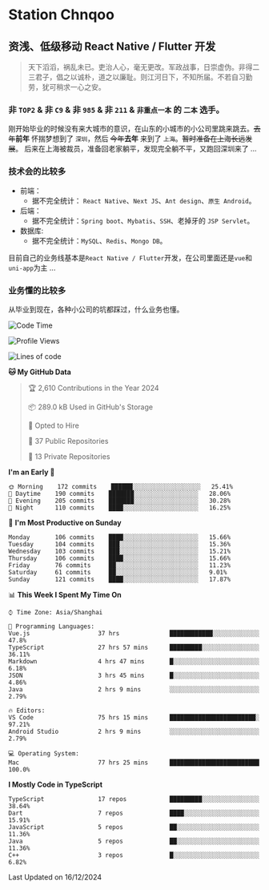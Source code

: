 # Station Chnqoo

## 资浅、低级移动 React Native / Flutter 开发

> 天下滔滔，祸乱未已。吏治人心，毫无更改。军政战事，日崇虚伪。非得二三君子，倡之以诚朴，道之以廉耻。则江河日下，不知所届。不若自习勤劳，犹可稍求一心之安。

### 非 `TOP2` & 非 `C9` & 非 `985` & 非 `211` & `非重点一本` 的 `二本` 选手。

刚开始毕业的时候没有来大城市的意识，在山东的小城市的小公司里跳来跳去。~~去年~~**前年** 怀揣梦想到了 `深圳`，然后 ~~今年~~**去年** 来到了 `上海`。~~暂时准备在上海长远发展~~。
后来在上海被裁员，准备回老家躺平，发现完全躺不平，又跑回深圳来了 ...

### 技术会的比较多

- 前端：
  - 据不完全统计： `React Native`、`Next JS`、`Ant design`、`原生 Android`。
- 后端：
  - 据不完全统计：`Spring boot`、`Mybatis`、`SSH`、老掉牙的 `JSP Servlet`。
- 数据库:
  - 据不完全统计：`MySQL`、`Redis`、`Mongo DB`。

目前自己的业务线基本是`React Native / Flutter`开发，在公司里面还是`vue`和`uni-app`为主 ...

### 业务懂的比较多

从毕业到现在，各种小公司的坑都踩过，什么业务也懂。

<!--START_SECTION:waka-->
![Code Time](http://img.shields.io/badge/Code%20Time-6%2C971%20hrs%2046%20mins-blue)

![Profile Views](http://img.shields.io/badge/Profile%20Views-0-blue)

![Lines of code](https://img.shields.io/badge/From%20Hello%20World%20I%27ve%20Written-468%20Thousand%20lines%20of%20code-blue)

**🐱 My GitHub Data** 

> 🏆 2,610 Contributions in the Year 2024
 > 
> 📦 289.0 kB Used in GitHub's Storage 
 > 
> 💼 Opted to Hire
 > 
> 📜 37 Public Repositories 
 > 
> 🔑 13 Private Repositories  
 > 
**I'm an Early 🐤** 

```text
🌞 Morning    172 commits    ██████░░░░░░░░░░░░░░░░░░░   25.41% 
🌆 Daytime    190 commits    ███████░░░░░░░░░░░░░░░░░░   28.06% 
🌃 Evening    205 commits    ███████░░░░░░░░░░░░░░░░░░   30.28% 
🌙 Night      110 commits    ████░░░░░░░░░░░░░░░░░░░░░   16.25%

```
📅 **I'm Most Productive on Sunday** 

```text
Monday       106 commits    ████░░░░░░░░░░░░░░░░░░░░░   15.66% 
Tuesday      104 commits    ███░░░░░░░░░░░░░░░░░░░░░░   15.36% 
Wednesday    103 commits    ███░░░░░░░░░░░░░░░░░░░░░░   15.21% 
Thursday     106 commits    ████░░░░░░░░░░░░░░░░░░░░░   15.66% 
Friday       76 commits     ██░░░░░░░░░░░░░░░░░░░░░░░   11.23% 
Saturday     61 commits     ██░░░░░░░░░░░░░░░░░░░░░░░   9.01% 
Sunday       121 commits    ████░░░░░░░░░░░░░░░░░░░░░   17.87%

```


📊 **This Week I Spent My Time On** 

```text
⌚︎ Time Zone: Asia/Shanghai

💬 Programming Languages: 
Vue.js                   37 hrs              ████████████░░░░░░░░░░░░░   47.8% 
TypeScript               27 hrs 57 mins      █████████░░░░░░░░░░░░░░░░   36.11% 
Markdown                 4 hrs 47 mins       █░░░░░░░░░░░░░░░░░░░░░░░░   6.18% 
JSON                     3 hrs 45 mins       █░░░░░░░░░░░░░░░░░░░░░░░░   4.86% 
Java                     2 hrs 9 mins        ░░░░░░░░░░░░░░░░░░░░░░░░░   2.79%

🔥 Editors: 
VS Code                  75 hrs 15 mins      ████████████████████████░   97.21% 
Android Studio           2 hrs 9 mins        ░░░░░░░░░░░░░░░░░░░░░░░░░   2.79%

💻 Operating System: 
Mac                      77 hrs 25 mins      █████████████████████████   100.0%

```

**I Mostly Code in TypeScript** 

```text
TypeScript               17 repos            █████████░░░░░░░░░░░░░░░░   38.64% 
Dart                     7 repos             ████░░░░░░░░░░░░░░░░░░░░░   15.91% 
JavaScript               5 repos             ██░░░░░░░░░░░░░░░░░░░░░░░   11.36% 
Java                     5 repos             ██░░░░░░░░░░░░░░░░░░░░░░░   11.36% 
C++                      3 repos             █░░░░░░░░░░░░░░░░░░░░░░░░   6.82%

```



 Last Updated on 16/12/2024
<!--END_SECTION:waka-->

<!---
ChenqiaoStation/ChenqiaoStation is a ✨ special ✨ repository because its `README.md` (this file) appears on your GitHub profile.
You can click the Preview link to take a look at your changes.
--->
